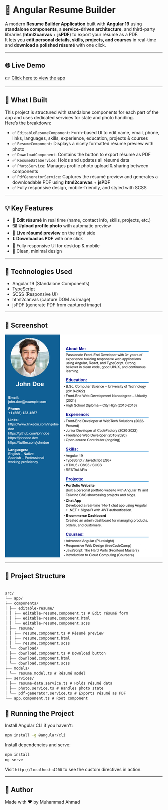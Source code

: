 # 📝 Angular Resume Builder  

A modern **Resume Builder Application** built with **Angular 19** using **standalone components**, a **service-driven architecture**, and third-party libraries (**html2canvas** + **jsPDF**) to export your résumé as a PDF.  
It lets you **edit personal details, skills, projects, and courses** in real-time and **download a polished résumé** with one click.

---


## 🌐 Live Demo  

👉 [Click here to view the app](https://ahmad-889.github.io/resume-builder/)

---

## 🎯 What I Built  

This project is structured with standalone components for each part of the app and uses dedicated services for state and photo handling.  
Here’s the breakdown:

* ✅ `EditableResumeComponent`: Form-based UI to edit name, email, phone, links, languages, skills, experience, education, projects & courses  
* ✅ `ResumeComponent`: Displays a nicely formatted résumé preview with photo  
* ✅ `DownloadComponent`: Contains the button to export résumé as PDF  
* ✅ `ResumeDataService`: Holds and updates all résumé data  
* ✅ `PhotoService`: Manages profile photo upload & sharing between components  
* ✅ `PdfGeneratorService`: Captures the résumé preview and generates a downloadable PDF using **html2canvas** + **jsPDF**  
* ✅ Fully responsive design, mobile-friendly, and styled with SCSS  

---

## 💡 Key Features  

* 📝 **Edit résumé** in real time (name, contact info, skills, projects, etc.)  
* 🖼️ **Upload profile photo** with automatic preview  
* 📄 **Live résumé preview** on the right side  
* ⬇️ **Download as PDF** with one click  
* 📱 Fully responsive UI for desktop & mobile  
* 🎨 Clean, minimal design  
---

## 🧱 Technologies Used  

* Angular 19 (Standalone Components)  
* TypeScript  
* SCSS (Responsive UI)  
* html2canvas (capture DOM as image)  
* jsPDF (generate PDF from captured image)  

---


## 📸 Screenshot  

![Resume Builder App](public/resume.jpg)

---

## 📁 Project Structure   


```

src/
└── app/
├── components/
│ ├── editable-resume/
│ │ ├── editable-resume.component.ts # Edit résumé form
│ │ ├── editable-resume.component.html
│ │ └── editable-resume.component.scss
│ ├── resume/
│ │ ├── resume.component.ts # Résumé preview
│ │ ├── resume.component.html
│ │ └── resume.component.scss
│ └── download/
│ ├── download.component.ts # Download button
│ ├── download.component.html
│ └── download.component.scss
├── models/
│ └── resume.model.ts # Résumé model
├── services/
│ ├── resume-data.service.ts # Holds résumé data
│ ├── photo.service.ts # Handles photo state
│ └── pdf-generator.service.ts # Exports résumé as PDF
└── app.component.ts # Root component

```


## 🚀 Running the Project

Install Angular CLI if you haven't:

```bash
npm install -g @angular/cli
```

Install dependencies and serve:

```bash
npm install
ng serve

```

Visit `http://localhost:4200` to see the custom directives in action.

---

## 🔗 Author
Made with ❤️ by
Muhammad Ahmad


